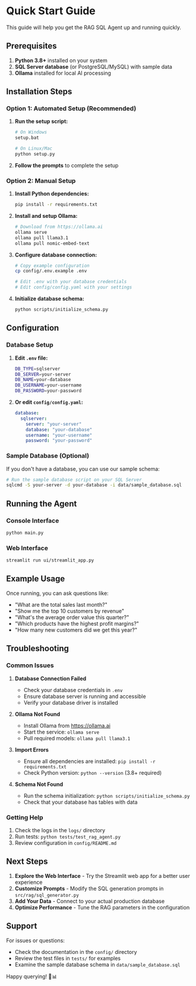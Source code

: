 # Quick Start Guide

This guide will help you get the RAG SQL Agent up and running quickly.

## Prerequisites

1. **Python 3.8+** installed on your system
2. **SQL Server database** (or PostgreSQL/MySQL) with sample data
3. **Ollama** installed for local AI processing

## Installation Steps

### Option 1: Automated Setup (Recommended)

1. **Run the setup script:**
   ```bash
   # On Windows
   setup.bat
   
   # On Linux/Mac
   python setup.py
   ```

2. **Follow the prompts** to complete the setup

### Option 2: Manual Setup

1. **Install Python dependencies:**
   ```bash
   pip install -r requirements.txt
   ```

2. **Install and setup Ollama:**
   ```bash
   # Download from https://ollama.ai
   ollama serve
   ollama pull llama3.1
   ollama pull nomic-embed-text
   ```

3. **Configure database connection:**
   ```bash
   # Copy example configuration
   cp config/.env.example .env
   
   # Edit .env with your database credentials
   # Edit config/config.yaml with your settings
   ```

4. **Initialize database schema:**
   ```bash
   python scripts/initialize_schema.py
   ```

## Configuration

### Database Setup

1. **Edit `.env` file:**
   ```bash
   DB_TYPE=sqlserver
   DB_SERVER=your-server
   DB_NAME=your-database
   DB_USERNAME=your-username
   DB_PASSWORD=your-password
   ```

2. **Or edit `config/config.yaml`:**
   ```yaml
   database:
     sqlserver:
       server: "your-server"
       database: "your-database"
       username: "your-username"
       password: "your-password"
   ```

### Sample Database (Optional)

If you don't have a database, you can use our sample schema:

```bash
# Run the sample database script on your SQL Server
sqlcmd -S your-server -d your-database -i data/sample_database.sql
```

## Running the Agent

### Console Interface
```bash
python main.py
```

### Web Interface
```bash
streamlit run ui/streamlit_app.py
```

## Example Usage

Once running, you can ask questions like:

- "What are the total sales last month?"
- "Show me the top 10 customers by revenue"
- "What's the average order value this quarter?"
- "Which products have the highest profit margins?"
- "How many new customers did we get this year?"

## Troubleshooting

### Common Issues

1. **Database Connection Failed**
   - Check your database credentials in `.env`
   - Ensure database server is running and accessible
   - Verify your database driver is installed

2. **Ollama Not Found**
   - Install Ollama from https://ollama.ai
   - Start the service: `ollama serve`
   - Pull required models: `ollama pull llama3.1`

3. **Import Errors**
   - Ensure all dependencies are installed: `pip install -r requirements.txt`
   - Check Python version: `python --version` (3.8+ required)

4. **Schema Not Found**
   - Run the schema initialization: `python scripts/initialize_schema.py`
   - Check that your database has tables with data

### Getting Help

1. Check the logs in the `logs/` directory
2. Run tests: `python tests/test_rag_agent.py`
3. Review configuration in `config/README.md`

## Next Steps

1. **Explore the Web Interface** - Try the Streamlit web app for a better user experience
2. **Customize Prompts** - Modify the SQL generation prompts in `src/rag/sql_generator.py`
3. **Add Your Data** - Connect to your actual production database
4. **Optimize Performance** - Tune the RAG parameters in the configuration

## Support

For issues or questions:
- Check the documentation in the `config/` directory
- Review the test files in `tests/` for examples
- Examine the sample database schema in `data/sample_database.sql`

Happy querying! 🤖📊
